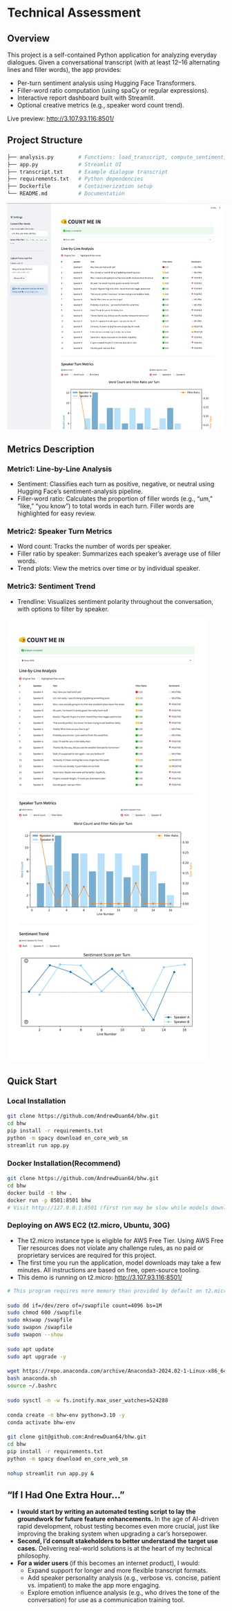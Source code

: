 
# Technical Assessment

## Overview
This project is a self-contained Python application for analyzing everyday dialogues. Given a conversational transcript (with at least 12–16 alternating lines and filler words), the app provides:

- Per-turn sentiment analysis using Hugging Face Transformers.
- Filler-word ratio computation (using spaCy or regular expressions).
- Interactive report dashboard built with Streamlit.
- Optional creative metrics (e.g., speaker word count trend).

Live preview: http://3.107.93.116:8501/


## Project Structure
```bash
├── analysis.py        # Functions: load_transcript, compute_sentiment, compute_filler_ratio, etc.
├── app.py             # Streamlit UI
├── transcript.txt     # Example dialogue transcript
├── requirements.txt   # Python dependencies
├── Dockerfile         # Containerization setup
└── README.md          # Documentation
```

![overview](docs/p1.png "overview")


## Metrics Description

### Metric1: Line-by-Line Analysis
- Sentiment: Classifies each turn as positive, negative, or neutral using Hugging Face’s sentiment-analysis pipeline.
- Filler-word ratio: Calculates the proportion of filler words (e.g., “um,” “like,” “you know”) to total words in each turn. Filler words are highlighted for easy review.

### Metric2: Speaker Turn Metrics
- Word count: Tracks the number of words per speaker.
- Filler ratio by speaker: Summarizes each speaker’s average use of filler words.
- Trend plots: View the metrics over time or by individual speaker.

### Metric3: Sentiment Trend
- Trendline: Visualizes sentiment polarity throughout the conversation, with options to filter by speaker.

![overview](docs/p2.png "overview")




## Quick Start

### Local Installation
```bash
git clone https://github.com/AndrewDuan64/bhw.git
cd bhw
pip install -r requirements.txt
python -m spacy download en_core_web_sm
streamlit run app.py
```

### Docker Installation(**Recommend**)
```bash
git clone https://github.com/AndrewDuan64/bhw.git
cd bhw
docker build -t bhw .
docker run -p 8501:8501 bhw
# Visit http://127.0.0.1:8501 (first run may be slow while models download)

```

### Deploying on AWS EC2 (t2.micro, Ubuntu, 30G)

- The t2.micro instance type is eligible for AWS Free Tier. Using AWS Free Tier resources does not violate any challenge rules, as no paid or proprietary services are required for this project.
- The first time you run the application, model downloads may take a few minutes. All instructions are based on free, open-source tooling.
- This demo is running on t2.micro: http://3.107.93.116:8501/

```bash
# This program requires more memory than provided by default on t2.micro. Creating a 4GB swap file is essential to successfully load language models and run analyses without errors.

sudo dd if=/dev/zero of=/swapfile count=4096 bs=1M
sudo chmod 600 /swapfile
sudo mkswap /swapfile
sudo swapon /swapfile
sudo swapon --show

sudo apt update
sudo apt upgrade -y

wget https://repo.anaconda.com/archive/Anaconda3-2024.02-1-Linux-x86_64.sh -O anaconda.sh
bash anaconda.sh
source ~/.bashrc

sudo sysctl -n -w fs.inotify.max_user_watches=524288

conda create -n bhw-env python=3.10 -y
conda activate bhw-env

git clone git@github.com:AndrewDuan64/bhw.git
cd bhw
pip install -r requirements.txt
python -m spacy download en_core_web_sm

nohup streamlit run app.py &
```


## “If I Had One Extra Hour...”

- **I would start by writing an automated testing script to lay the groundwork for future feature enhancements.** In the age of AI-driven rapid development, robust testing becomes even more crucial, just like improving the braking system when upgrading a car’s horsepower.
- **Second, I’d consult stakeholders to better understand the target use cases.** Delivering real-world solutions is at the heart of my technical philosophy.
- **For a wider users** (if this becomes an internet product), I would:
  - Expand support for longer and more flexible transcript formats.
  - Add speaker personality analysis (e.g., verbose vs. concise, patient vs. impatient) to make the app more engaging.
  - Explore emotion influence analysis (e.g., who drives the tone of the conversation) for use as a communication training tool.